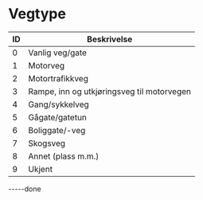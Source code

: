 # Vegtype

| ID | Beskrivelse                                |
|----|--------------------------------------------|
| 0  | Vanlig veg/gate                            |
| 1  | Motorveg                                   |
| 2  | Motortrafikkveg                            |
| 3  | Rampe, inn og utkjøringsveg til motorvegen |
| 4  | Gang/sykkelveg                             |
| 5  | Gågate/gatetun                             |
| 6  | Boliggate/-veg                             |
| 7  | Skogsveg                                   |
| 8  | Annet (plass m.m.)                         |
| 9  | Ukjent                                     |
-----done